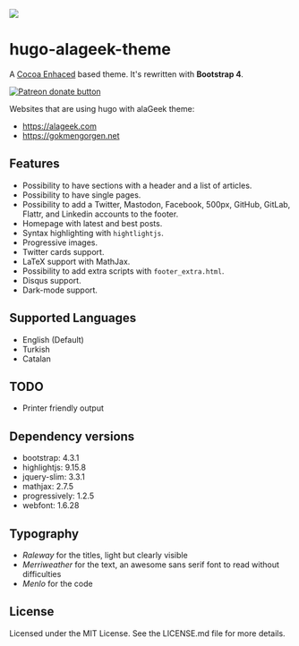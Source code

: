 ![](https://alageek.com/img/alageek-logo.png)

# hugo-alageek-theme
A [Cocoa Enhaced](https://github.com/mtn/cocoa-eh-hugo-theme) based theme. It's rewritten with **Bootstrap 4**.

<a href="https://www.patreon.com/gkmngrgn" title="Donate to this project using Patreon">
    <img src="https://img.shields.io/badge/become%20a%20patron-F96854.svg?longCache=true&style=for-the-badge"
         alt="Patreon donate button" />
</a>

Websites that are using hugo with alaGeek theme:

* https://alageek.com
* https://gokmengorgen.net

## Features

* Possibility to have sections with a header and a list of articles.
* Possibility to have single pages.
* Possibility to add a Twitter, Mastodon, Facebook, 500px, GitHub, GitLab, Flattr, and Linkedin accounts to the footer.
* Homepage with latest and best posts.
* Syntax highlighting with `hightlightjs`.
* Progressive images.
* Twitter cards support.
* LaTeX support with MathJax.
* Possibility to add extra scripts with `footer_extra.html`.
* Disqus support.
* Dark-mode support.

## Supported Languages

* English (Default)
* Turkish
* Catalan

## TODO

* Printer friendly output

## Dependency versions

* bootstrap: 4.3.1
* highlightjs: 9.15.8
* jquery-slim: 3.3.1
* mathjax: 2.7.5
* progressively: 1.2.5
* webfont: 1.6.28

## Typography

* *Raleway* for the titles, light but clearly visible
* *Merriweather* for the text, an awesome sans serif font to read without difficulties
* *Menlo* for the code

## License

Licensed under the MIT License. See the LICENSE.md file for more details.
